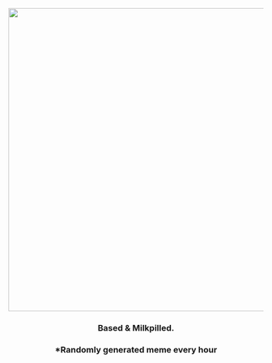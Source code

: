 <p align="center">
        <img src="https://i.redd.it/05hsqi72uwo91.gif" width="600" height="600">
        </p>
        <h3 align="center">Based &amp; Milkpilled.</h3>
        <h3 align="center">*Randomly generated meme every hour</h3>
    